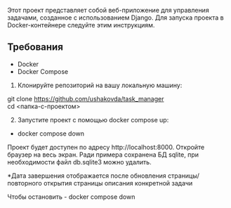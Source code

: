 Этот проект представляет собой веб-приложение для управления задачами, созданное с использованием Django. 
Для запуска проекта в Docker-контейнере следуйте этим инструкциям.

## Требования

- Docker
- Docker Compose

1. Клонируйте репозиторий на вашу локальную машину:

git clone https://github.com/ushakovda/task_manager <br>
cd <папка-с-проектом>

2. Запустите проект с помощью docker compose up:

* docker compose down

Проект будет доступен по адресу http://localhost:8000. Откройте браузер на весь экран.
Ради примера сохранена БД sqlite, при необходимости файл db.sqlite3 можно удалить.

*Дата завершения отображается после обновления страницы/повторного открытия страницы описания конкретной задачи

Чтобы остановить - docker compose down